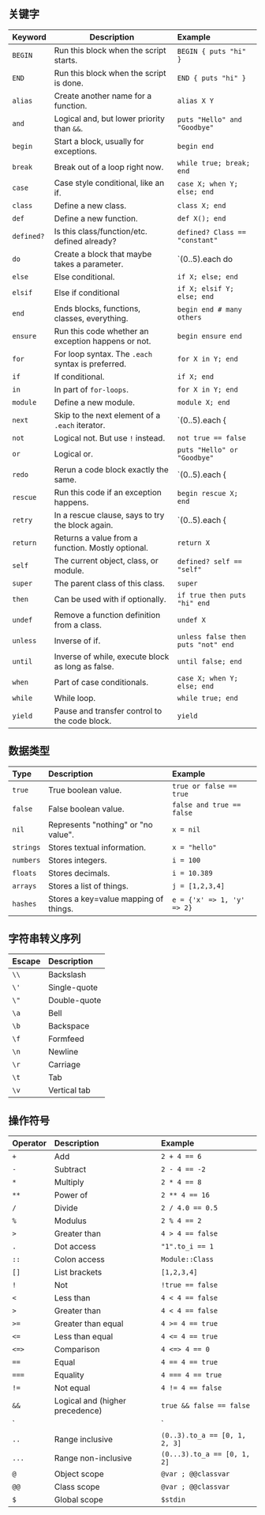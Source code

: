 ## 关键字

| Keyword    | Description                                        | Example                            |
| :--------- | -------------------------------------------------- | :--------------------------------- |
| `BEGIN`    | Run this block when the script starts.             | `BEGIN { puts "hi" }`              |
| `END`      | Run this block when the script is done.            | `END { puts "hi" }`                |
| `alias`    | Create another name for a function.                | `alias X Y`                        |
| `and`      | Logical and, but lower priority than `&&`.         | `puts "Hello" and "Goodbye"`       |
| `begin`    | Start a block, usually for exceptions.             | `begin end`                        |
| `break`    | Break out of a loop right now.                     | `while true; break; end`           |
| `case`     | Case style conditional, like an if.                | `case X; when Y; else; end`        |
| `class`    | Define a new class.                                | `class X; end`                     |
| `def`      | Define a new function.                             | `def X(); end`                     |
| `defined?` | Is this class/function/etc. defined already?       | `defined? Class == "constant"`     |
| `do`       | Create a block that maybe takes a parameter.       | `(0..5).each do |x| puts x end`    |
| `else`     | Else conditional.                                  | `if X; else; end`                  |
| `elsif`    | Else if conditional                                | `if X; elsif Y; else; end`         |
| `end`      | Ends blocks, functions, classes, everything.       | `begin end # many others`          |
| `ensure`   | Run this code whether an exception happens or not. | `begin ensure end`                 |
| `for`      | For loop syntax. The `.each` syntax is preferred.  | `for X in Y; end`                  |
| `if`       | If conditional.                                    | `if X; end`                        |
| `in`       | In part of `for-loops`.                            | `for X in Y; end`                  |
| `module`   | Define a new module.                               | `module X; end`                    |
| `next`     | Skip to the next element of a `.each` iterator.    | `(0..5).each {|y| next }`          |
| `not`      | Logical not. But use `!` instead.                  | `not true == false`                |
| `or`       | Logical or.                                        | `puts "Hello" or "Goodbye"`        |
| `redo`     | Rerun a code block exactly the same.               | `(0..5).each {|i| redo if i > 2}`  |
| `rescue`   | Run this code if an exception happens.             | `begin rescue X; end`              |
| `retry`    | In a rescue clause, says to try the block again.   | `(0..5).each {|i| retry if i > 2}` |
| `return`   | Returns a value from a function. Mostly optional.  | `return X`                         |
| `self`     | The current object, class, or module.              | `defined? self == "self"`          |
| `super`    | The parent class of this class.                    | `super`                            |
| `then`     | Can be used with if optionally.                    | `if true then puts "hi" end`       |
| `undef`    | Remove a function definition from a class.         | `undef X`                          |
| `unless`   | Inverse of if.                                     | `unless false then puts "not" end` |
| `until`    | Inverse of while, execute block as long as false.  | `until false; end`                 |
| `when`     | Part of case conditionals.                         | `case X; when Y; else; end`        |
| `while`    | While loop.                                        | `while true; end`                  |
| `yield`    | Pause and transfer control to the code block.      | `yield`                            |

## 数据类型

| Type      | Description                           | Example                    |
| :-------- | :------------------------------------ | :------------------------- |
| `true`    | True boolean value.                   | `true or false == true`    |
| `false`   | False boolean value.                  | `false and true == false`  |
| `nil`     | Represents "nothing" or "no value".   | `x = nil`                  |
| `strings` | Stores textual information.           | `x = "hello"`              |
| `numbers` | Stores integers.                      | `i = 100`                  |
| `floats`  | Stores decimals.                      | `i = 10.389`               |
| `arrays`  | Stores a list of things.              | `j = [1,2,3,4]`            |
| `hashes`  | Stores a key=value mapping of things. | `e = {'x' => 1, 'y' => 2}` |

## 字符串转义序列

| Escape | Description  |
| :----- | :----------- |
| `\\`   | Backslash    |
| `\'`   | Single-quote |
| `\"`   | Double-quote |
| `\a`   | Bell         |
| `\b`   | Backspace    |
| `\f`   | Formfeed     |
| `\n`   | Newline      |
| `\r`   | Carriage     |
| `\t`   | Tab          |
| `\v`   | Vertical tab |

## 操作符号

| Operator | Description                     | Example                       |
| :------- | :------------------------------ | :---------------------------- |
| `+`      | Add                             | `2 + 4 == 6`                  |
| `-`      | Subtract                        | `2 - 4 == -2`                 |
| `*`      | Multiply                        | `2 * 4 == 8`                  |
| `**`     | Power of                        | `2 ** 4 == 16`                |
| `/`      | Divide                          | `2 / 4.0 == 0.5`              |
| `%`      | Modulus                         | `2 % 4 == 2`                  |
| `>`      | Greater than                    | `4 > 4 == false`              |
| `.`      | Dot access                      | `"1".to_i == 1`               |
| `::`     | Colon access                    | `Module::Class`               |
| `[]`     | List brackets                   | `[1,2,3,4]`                   |
| `!`      | Not                             | `!true == false`              |
| `<`      | Less than                       | `4 < 4 == false`              |
| `>`      | Greater than                    | `4 < 4 == false`              |
| `>=`     | Greater than equal              | `4 >= 4 == true`              |
| `<=`     | Less than equal                 | `4 <= 4 == true`              |
| `<=>`    | Comparison                      | `4 <=> 4 == 0`                |
| `==`     | Equal                           | `4 == 4 == true`              |
| `===`    | Equality                        | `4 === 4 == true`             |
| `!=`     | Not equal                       | `4 != 4 == false`             |
| `&&`     | Logical and (higher precedence) | `true && false == false`      |
| `||`     | Logical or (higher precedence)  | `true || false == true`       |
| `..`     | Range inclusive                 | `(0..3).to_a == [0, 1, 2, 3]` |
| `...`    | Range non-inclusive             | `(0...3).to_a == [0, 1, 2]`   |
| `@`      | Object scope                    | `@var ; @@classvar`           |
| `@@`     | Class scope                     | `@var ; @@classvar`           |
| `$`      | Global scope                    | `$stdin`                      |